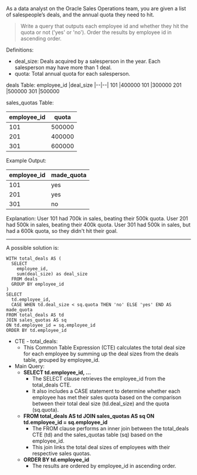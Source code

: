 As a data analyst on the Oracle Sales Operations team, you are given a list of salespeople’s deals, and the annual quota they need to hit.

>Write a query that outputs each employee id and whether they hit the quota or not ('yes' or 'no'). Order the results by employee id in ascending order.

Definitions:
* deal_size: Deals acquired by a salesperson in the year. Each salesperson may have more than 1 deal.
* quota: Total annual quota for each salesperson.

deals Table:
employee_id |deal_size
|--|--|
101 |400000
101 |300000
201 |500000
301 |500000

sales_quotas Table:

employee_id |quota
|--|--|
101| 500000
201 |400000
301 |600000

Example Output:

employee_id| made_quota
|--|--|
101 |yes
201 |yes
301 |no

Explanation:
User 101 had 700k in sales, beating their 500k quota. User 201 had 500k in sales, beating their 400k quota. User 301 had 500k in sales, but had a 600k quota, so they didn't hit their goal.


***

A possible solution is:
```
WITH total_deals AS (
  SELECT 
    employee_id, 
    sum(deal_size) as deal_size
  FROM deals
  GROUP BY employee_id
)
SELECT 
  td.employee_id,
  CASE WHEN td.deal_size < sq.quota THEN 'no' ELSE 'yes' END AS made_quota
FROM total_deals AS td
JOIN sales_quotas AS sq
ON td.employee_id = sq.employee_id
ORDER BY td.employee_id
```

* CTE - total_deals:
    * This Common Table Expression (CTE) calculates the total deal size for each employee by summing up the deal sizes from the deals table, grouped by employee_id.
* Main Query:
    * **SELECT td.employee_id, ...**
        * The SELECT clause retrieves the employee_id from the total_deals CTE.
        * It also includes a CASE statement to determine whether each employee has met their sales quota based on the comparison between their total deal size (td.deal_size) and the quota (sq.quota).
    * **FROM total_deals AS td JOIN sales_quotas AS sq ON td.employee_id = sq.employee_id**
        * The FROM clause performs an inner join between the total_deals CTE (td) and the sales_quotas table (sq) based on the employee_id.
        * This join links the total deal sizes of employees with their respective sales quotas.
    * **ORDER BY td.employee_id**
        * The results are ordered by employee_id in ascending order.
